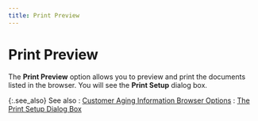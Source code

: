 ```yaml
---
title: Print Preview
---
```


# Print Preview


The **Print Preview** option allows you to preview and print the documents listed in the browser. You will see the **Print Setup** dialog box.


{:.see_also}
See also
: [Customer Aging Information Browser Options]({{site.pos_baseurl}}/misc/customer_aging_information_browser_options_quick_aging_pos.html)
: [The Print Setup Dialog Box]({{site.wwe_chm}}/everest-client/ui/browsers/options/print/the_print_setup_dialog_box.html)
